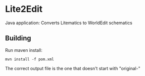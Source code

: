 # Lite2Edit
Java application: Converts Litematics to WorldEdit schematics

## Building
Run maven install:
```
mvn install -f pom.xml
```
The correct output file is the one that doesn't start with "original-"
